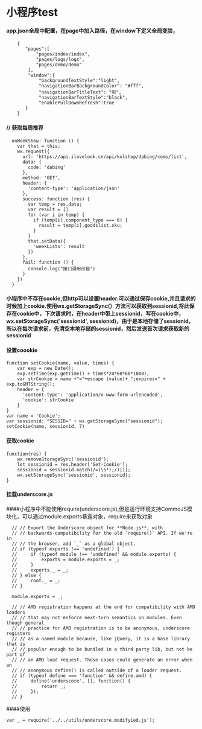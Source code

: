 # 小程序test
#### app.json全局中配置，在page中加入路径，在window下定义全局变脸，
```
    {
       "pages":[
           "pages/index/index",
           "pages/logs/logs",
           "pages/demo/demo"
        ],
        "window":{
            "backgroundTextStyle":"light",
            "navigationBarBackgroundColor": "#fff",
            "navigationBarTitleText": "啦",
            "navigationBarTextStyle":"black",
            "enablePullDownRefresh":true
       }
    }
```
####    // 获取每周推荐
```
  onWeekShow: function () {
    var that = this;
    wx.request({
      url: 'https://api.ilovelook.cn/api/kolshop/dabing/coms/list',
      data: {
        code: 'dabing'
      },
      method: 'GET',      
      header: {
        'content-type': 'application/json' 
      },
      success: function (res) {
        var temp = res.data;
        var result = []
        for (var i in temp) {
          if (temp[i].component_type === 6) {
            result = temp[i].goodslist.sku;
          }
        }
        that.setData({
          'weekLists': result
        })
      },
      fail: function () {
        console.log("接口调用出错")
      }
    })
  }
```
#### 小程序中不存在cookie,但http可以设置header.可以通过保存cookie,并且请求的时候加上cookie.使用wx.getStorageSync(）方法可以获取到sessionid,将此保存在cookie中，下次请求时，在header中带上sessionid，写在cookie中，wx.setStorageSync('sessionid', sessionid)，由于是本地存储了sessionid，所以在每次请求前，先清空本地存储的sessionid，然后发送首次请求获取新的sessionid
#### 设置coookie
```
function setCookie(name, value, times) {
    var exp = new Date();
    exp.setTime(exp.getTime() + times*24*60*60*1000);
    var strCookie = name +"="+escape (value)+ ";expires=" + exp.toGMTString();
    header = {
      'content-type': 'application/x-www-form-urlencoded',
      'cookie': strCookie
    }
}
var name = 'Cookie';
var sessionid: "SESSID=" + wx.getStorageSync("sessionid");
setCookie(name, sessionid, 7)
```
#### 获取cookie
```
function(res) {
    wx.removeStorageSync('sessionid');
    let sessionid = res.header['Set-Cookie'];
    sessionid = sessionid.match(/=(\S*);/)[1];
    wx.setStorageSync('sessionid', sessionid);
}
```
#### 挂载underscore.js
####小程序中不能使用require(underscore.js),但是运行环境支持CommoJS模块化，可以通过module.exports暴露对象，require来获取对象
```
  // // Export the Underscore object for **Node.js**, with
  // // backwards-compatibility for the old `require()` API. If we're in
  // // the browser, add `_` as a global object.
  // if (typeof exports !== 'undefined') {
  //     if (typeof module !== 'undefined' && module.exports) {
  //         exports = module.exports = _;
  //     }
  //     exports._ = _;
  // } else {
  //     root._ = _;
  // }

  module.exports = _;
```
```
  // // AMD registration happens at the end for compatibility with AMD loaders
  // // that may not enforce next-turn semantics on modules. Even though general
  // // practice for AMD registration is to be anonymous, underscore registers
  // // as a named module because, like jQuery, it is a base library that is
  // // popular enough to be bundled in a third party lib, but not be part of
  // // an AMD load request. Those cases could generate an error when an
  // // anonymous define() is called outside of a loader request.
  // if (typeof define === 'function' && define.amd) {
  //     define('underscore', [], function() {
  //         return _;
  //     });
  // }
``` 
####使用
```
var _ = require('../../utils/underscore.modifyied.js');
```
